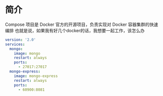 # 简介
Compose 项目是 Docker 官方的开源项目，负责实现对 Docker 容器集群的快速编排
也就是说，如果我有好几个docker的话，我想要一起工作，该怎么办


```yml
version: '2.0'
services:
  mongo:
    image: mongo
    restart: always
    ports: 
      - 27017:27017
  mongo-express:
    image: mongo-express
    restart: always
    ports:
      - 60900:8081

```